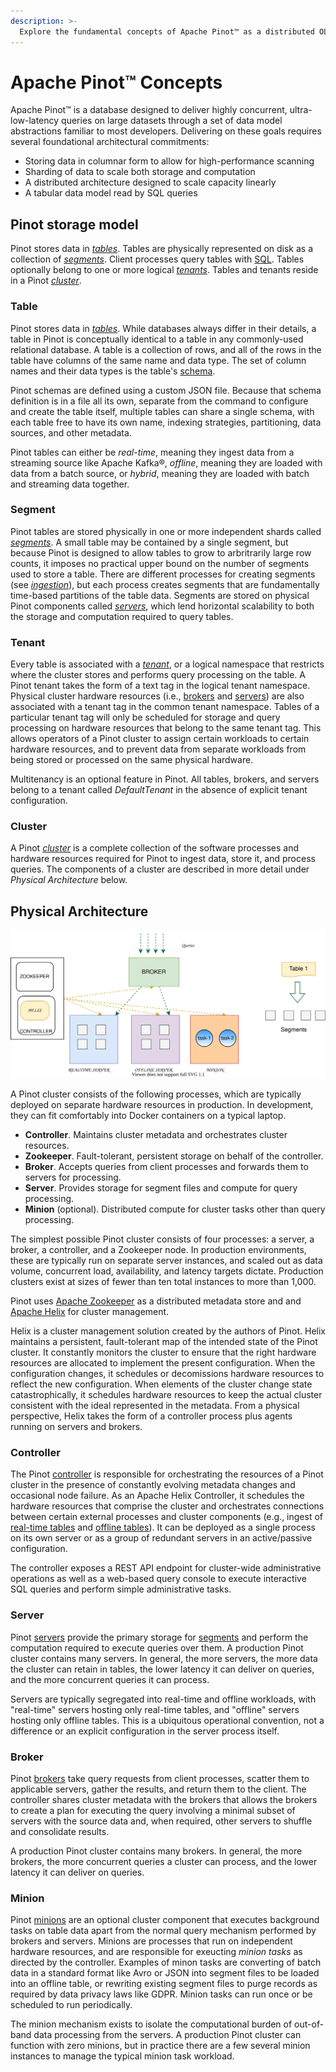 ```yaml
---
description: >-
  Explore the fundamental concepts of Apache Pinot™ as a distributed OLAP database.
---
```


# Apache Pinot™ Concepts

Apache Pinot™ is a database designed to deliver highly concurrent, ultra-low-latency queries on large datasets through a set of data model abstractions familiar to most developers. Delivering on these goals requires several foundational architectural commitments:

* Storing data in columnar form to allow for high-performance scanning
* Sharding of data to scale both storage and computation
* A distributed architecture designed to scale capacity linearly
* A tabular data model read by SQL queries

## Pinot storage model

Pinot stores data in [_tables_](https://docs.pinot.apache.org/pinot-components/table). Tables are physically represented on disk as a collection of [_segments_](https://docs.pinot.apache.org/pinot-components/segment). Client processes query tables with [SQL](https://docs.pinot.apache.org/user-guide/user-guide-query/pinot-query-language). Tables optionally belong to one or more logical [_tenants_](components/cluster/tenant.md). Tables and tenants reside in a Pinot [_cluster_](components/cluster/).

### Table

Pinot stores data in [_tables_](components/table/). While databases always differ in their details, a table in Pinot is conceptually identical to a table in any commonly-used relational database. A table is a collection of rows, and all of the rows in the table have columns of the same name and data type. The set of column names and their data types is the table's [schema](components/table/schema.md).

Pinot schemas are defined using a custom JSON file. Because that schema definition is in a file all its own, separate from the command to configure and create the table itself, multiple tables can share a single schema, with each table free to have its own name, indexing strategies, partitioning, data sources, and other metadata.

Pinot tables can either be _real-time_, meaning they ingest data from a streaming source like Apache Kafka®, _offline_, meaning they are loaded with data from a batch source, or _hybrid_, meaning they are loaded with batch and streaming data together.

### Segment

Pinot tables are stored physically in one or more independent shards called [_segments_](components/table/segment/). A small table may be contained by a single segment, but because Pinot is designed to allow tables to grow to arbritrarily large row counts, it imposes no practical upper bound on the number of segments used to store a table. There are different processes for creating segments (see [_ingestion_]()), but each process creates segments that are fundamentally time-based partitions of the table data. Segments are stored on physical Pinot components called [_servers_](components/cluster/server.md), which lend horizontal scalability to both the storage and computation required to query tables.

### Tenant

Every table is associated with a [_tenant_](components/cluster/tenant.md), or a logical namespace that restricts where the cluster stores and performs query processing on the table. A Pinot tenant takes the form of a text tag in the logical tenant namespace. Physical cluster hardware resources (i.e., [brokers](components/cluster/broker.md) and [servers](components/cluster/server.md)) are also associated with a tenant tag in the common tenant namespace. Tables of a particular tenant tag will only be scheduled for storage and query processing on hardware resources that belong to the same tenant tag. This allows operators of a Pinot cluster to assign certain workloads to certain hardware resources, and to prevent data from separate workloads from being stored or processed on the same physical hardware.

Multitenancy is an optional feature in Pinot. All tables, brokers, and servers belong to a tenant called _DefaultTenant_ in the absence of explicit tenant configuration.

### Cluster

A Pinot [_cluster_](components/cluster/) is a complete collection of the software processes and hardware resources required for Pinot to ingest data, store it, and process queries. The components of a cluster are described in more detail under _Physical Architecture_ below.


## Physical Architecture

![](../.gitbook/assets/Pinot-Components.svg)

A Pinot cluster consists of the following processes, which are typically deployed on separate hardware resources in production. In development, they can fit comfortably into Docker containers on a typical laptop.

* **Controller**. Maintains cluster metadata and orchestrates cluster resources.
* **Zookeeper**. Fault-tolerant, persistent storage on behalf of the controller.
* **Broker**. Accepts queries from client processes and forwards them to servers for processing.
* **Server**. Provides storage for segment files and compute for query processing.
* **Minion** (optional). Distributed compute for cluster tasks other than query processing.

The simplest possible Pinot cluster consists of four processes: a server, a broker, a controller, and a Zookeeper node. In production environments, these are typically run on separate server instances, and scaled out as data volume, concurrent load, availability, and latency targets dictate. Production clusters exist at sizes of fewer than ten total instances to more than 1,000.

Pinot uses [Apache Zookeeper](https://zookeeper.apache.org/) as a distributed metadata store and and [Apache Helix](http://helix.apache.org/) for cluster management.

Helix is a cluster management solution created by the authors of Pinot. Helix maintains a persistent, fault-tolerant map of the intended state of the Pinot cluster. It constantly monitors the cluster to ensure that the right hardware resources are allocated to implement the present configuration. When the configuration changes, it schedules or decomissions hardware resources to reflect the new configuration. When elements of the cluster change state catastrophically, it schedules hardware resources to keep the actual cluster consistent with the ideal represented in the metadata. From a physical perspective, Helix takes the form of a controller process plus agents running on servers and brokers.

### Controller

The Pinot [controller](components/cluster/controller.md) is responsible for orchestrating the resources of a Pinot cluster in the presence of constantly evolving metadata changes and occasional node failure. As an Apache Helix Controller, it schedules the hardware resources that comprise the cluster and orchestrates connections between certain external processes and cluster components (e.g., ingest of [real-time tables](data-import/pinot-stream-ingestion) and [offline tables](data-import/batch-ingestion)). It can be deployed as a single process on its own server or as a group of redundant servers in an active/passive configuration. 

The controller exposes a REST API endpoint for cluster-wide administrative operations as well as a web-based query console to execute interactive SQL queries and perform simple administrative tasks.

### Server

Pinot [servers](components/cluster/server.md) provide the primary storage for [segments](components/table/segment/) and perform the computation required to execute queries over them. A production Pinot cluster contains many servers. In general, the more servers, the more data the cluster can retain in tables, the lower latency it can deliver on queries, and the more concurrent queries it can process.

 Servers are typically segregated into real-time and offline workloads, with "real-time" servers hosting only real-time tables, and "offline" servers hosting only offline tables. This is a ubiquitous operational convention, not a difference or an explicit configuration in the server process itself.

### Broker

Pinot [brokers](components/cluster/broker.md) take query requests from client processes, scatter them to applicable servers, gather the results, and return them to the client. The controller shares cluster metadata with the brokers that allows the brokers to create a plan for executing the query involving a minimal subset of servers with the source data and, when required, other servers to shuffle and consolidate results. 

A production Pinot cluster contains many brokers. In general, the more brokers, the more concurrent queries a cluster can process, and the lower latency it can deliver on queries.

### Minion

Pinot [minions](components/cluster/minion.md) are an optional cluster component that executes background tasks on table data apart from the normal query mechanism performed by brokers and servers. Minions are processes that run on independent hardware resources, and are responsible for exeucting _minion tasks_ as directed by the controller. Examples of minon tasks are converting of batch data in a standard format like Avro or JSON into segment files to be loaded into an offline table, or rewriting existing segment files to purge records as required by data privacy laws like GDPR. Minion tasks can run once or be scheduled to run periodically.

The minion mechanism exists to isolate the computational burden of out-of-band data processing from the servers. A production Pinot cluster can function with zero minions, but in practice there are a few several minion instances to manage the typical minion task workload. 
